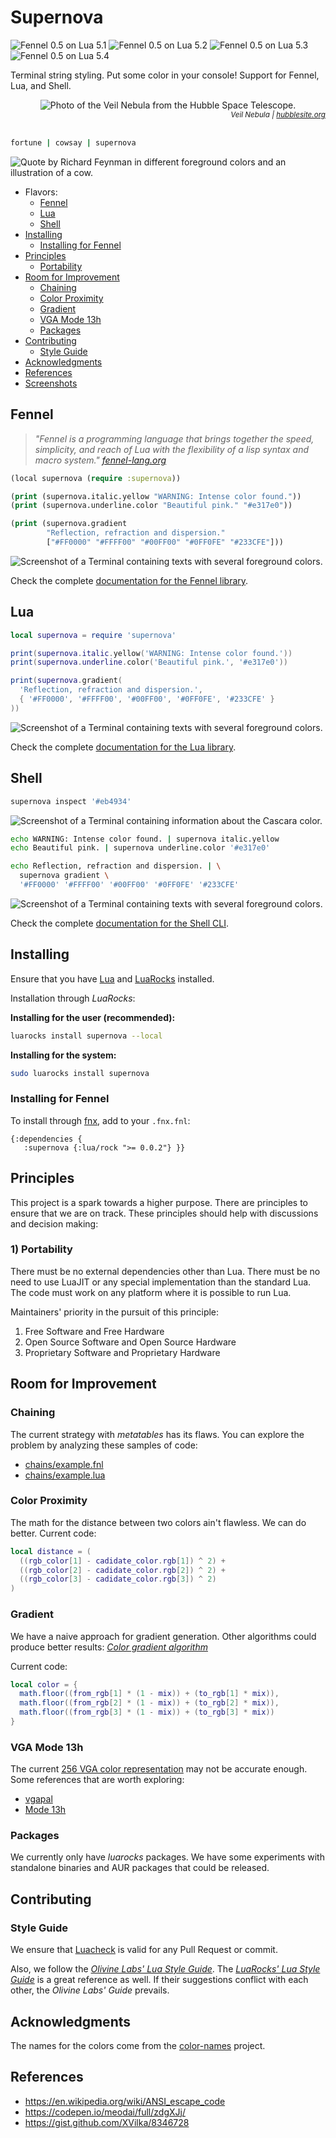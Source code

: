 # Supernova

![Fennel 0.5 on Lua 5.1](https://github.com/gbaptista/supernova/workflows/Fennel%200.5%20on%20Lua%205.1/badge.svg) ![Fennel 0.5 on Lua 5.2](https://github.com/gbaptista/supernova/workflows/Fennel%200.5%20on%20Lua%205.2/badge.svg) ![Fennel 0.5 on Lua 5.3](https://github.com/gbaptista/supernova/workflows/Fennel%200.5%20on%20Lua%205.3/badge.svg) ![Fennel 0.5 on Lua 5.4](https://github.com/gbaptista/supernova/workflows/Fennel%200.5%20on%20Lua%205.4/badge.svg)

Terminal string styling. Put some color in your console! Support for Fennel, Lua, and Shell.

<div align="center">
  <img alt="Photo of the Veil Nebula from the Hubble Space Telescope." src="https://github.com/gbaptista/supernova/blob/master/images/header.png">
</div>
<div align="right">
  <small><em>
    Veil Nebula | <a href="https://hubblesite.org/contents/media/images/2007/30/2167-Image.html">hubblesite.org</a>
  </em></small>
  <br><br>
</div>

```bash
fortune | cowsay | supernova
```

![Quote by Richard Feynman in different foreground colors and an illustration of a cow.](https://github.com/gbaptista/supernova/blob/master/images/rainbow.png)

- Flavors:
  - [Fennel](#fennel)
  - [Lua](#lua)
  - [Shell](#shell)
- [Installing](#installing)
  - [Installing for Fennel](#installing-for-fennel)
- [Principles](#principles)
  - [Portability](#1-portability)
- [Room for Improvement](#room-for-improvement)
  - [Chaining](#room-for-improvement)
  - [Color Proximity](#color-proximity)
  - [Gradient](#gradient)
  - [VGA Mode 13h](#vga-mode-13h)
  - [Packages](#packages)
- [Contributing](#contributing)
  - [Style Guide](#style-guide)
- [Acknowledgments](#acknowledgments)
- [References](#references)
- [Screenshots](#screenshots)

## Fennel

> _"Fennel is a programming language that brings together the speed, simplicity, and reach of Lua with the flexibility of a lisp syntax and macro system." [fennel-lang.org](https://fennel-lang.org)_

```clj
(local supernova (require :supernova))

(print (supernova.italic.yellow "WARNING: Intense color found."))
(print (supernova.underline.color "Beautiful pink." "#e317e0"))

(print (supernova.gradient
        "Reflection, refraction and dispersion."
        ["#FF0000" "#FFFF00" "#00FF00" "#0FF0FE" "#233CFE"]))
```

![Screenshot of a Terminal containing texts with several foreground colors.](https://github.com/gbaptista/supernova/blob/master/images/demo.png)

Check the complete [documentation for the Fennel library](https://github.com/gbaptista/supernova/blob/master/README-Fennel.md).

## Lua

```lua
local supernova = require 'supernova'

print(supernova.italic.yellow('WARNING: Intense color found.'))
print(supernova.underline.color('Beautiful pink.', '#e317e0'))

print(supernova.gradient(
  'Reflection, refraction and dispersion.',
  { '#FF0000', '#FFFF00', '#00FF00', '#0FF0FE', '#233CFE' }
))
```

![Screenshot of a Terminal containing texts with several foreground colors.](https://github.com/gbaptista/supernova/blob/master/images/demo.png)

Check the complete [documentation for the Lua library](https://github.com/gbaptista/supernova/blob/master/README-Lua.md).

## Shell

```bash
supernova inspect '#eb4934'
```

![Screenshot of a Terminal containing information about the Cascara color.](https://github.com/gbaptista/supernova/blob/master/images/inspect.png)

```bash
echo WARNING: Intense color found. | supernova italic.yellow
echo Beautiful pink. | supernova underline.color '#e317e0'

echo Reflection, refraction and dispersion. | \
  supernova gradient \
  '#FF0000' '#FFFF00' '#00FF00' '#0FF0FE' '#233CFE'
```

![Screenshot of a Terminal containing texts with several foreground colors.](https://github.com/gbaptista/supernova/blob/master/images/demo.png)

Check the complete [documentation for the Shell CLI](https://github.com/gbaptista/supernova/blob/master/README-Shell.md).

## Installing

Ensure that you have [Lua](https://www.lua.org/start.html) and [LuaRocks](https://github.com/luarocks/luarocks/wiki/Download) installed.

Installation through _LuaRocks_:

**Installing for the user (recommended):**
```bash
luarocks install supernova --local
```

**Installing for the system:**
```bash
sudo luarocks install supernova
```

### Installing for Fennel

To install through [fnx](https://github.com/gbaptista/fnx), add to your `.fnx.fnl`:
```fnl
{:dependencies {
   :supernova {:lua/rock ">= 0.0.2"} }}
```

## Principles

This project is a spark towards a higher purpose. There are principles to ensure that we are on track. These principles should help with discussions and decision making:

### 1) Portability

There must be no external dependencies other than Lua. There must be no need to use LuaJIT or any special implementation than the standard Lua. The code must work on any platform where it is possible to run Lua.

Maintainers' priority in the pursuit of this principle:

1) Free Software and Free Hardware
2) Open Source Software and Open Source Hardware
3) Proprietary Software and Proprietary Hardware

## Room for Improvement

### Chaining

The current strategy with _metatables_ has its flaws. You can explore the problem by analyzing these samples of code:

- [chains/example.fnl](https://git.sr.ht/~gbaptista/shortcodes/tree/master/chains/example.fnl)
- [chains/example.lua](https://git.sr.ht/~gbaptista/shortcodes/tree/master/chains/example.lua)

### Color Proximity

The math for the distance between two colors ain't flawless. We can do better. Current code:

```lua
local distance = (
  ((rgb_color[1] - cadidate_color.rgb[1]) ^ 2) +
  ((rgb_color[2] - cadidate_color.rgb[2]) ^ 2) +
  ((rgb_color[3] - cadidate_color.rgb[3]) ^ 2)
)
```

### Gradient

We have a naive approach for gradient generation. Other algorithms could produce better results: [_Color gradient algorithm_](https://stackoverflow.com/questions/22607043/color-gradient-algorithm)

Current code:
```lua
local color = {
  math.floor((from_rgb[1] * (1 - mix)) + (to_rgb[1] * mix)),
  math.floor((from_rgb[2] * (1 - mix)) + (to_rgb[2] * mix)),
  math.floor((from_rgb[3] * (1 - mix)) + (to_rgb[3] * mix))
}
```

### VGA Mode 13h

The current [256 VGA color representation](https://github.com/gbaptista/supernova/blob/master/supernova/core/reductor/256_vga.lua) may not be accurate enough. Some references that are worth exploring:
- [vgapal](https://github.com/canidlogic/vgapal)
- [Mode 13h](https://en.wikipedia.org/wiki/Mode_13h)

### Packages

We currently only have _luarocks_ packages. We have some experiments with standalone binaries and AUR packages that could be released.

## Contributing

### Style Guide

We ensure that [Luacheck](https://github.com/mpeterv/luacheck) is valid for any Pull Request or commit.

Also, we follow the [_Olivine Labs' Lua Style Guide_](https://github.com/Olivine-Labs/lua-style-guide). The [_LuaRocks' Lua Style Guide_](https://github.com/luarocks/lua-style-guide) is a great reference as well. If their suggestions conflict with each other, the _Olivine Labs' Guide_ prevails.

## Acknowledgments

The names for the colors come from the [color-names](https://github.com/meodai/color-names) project.


## References
- https://en.wikipedia.org/wiki/ANSI_escape_code
- https://codepen.io/meodai/full/zdgXJj/
- https://gist.github.com/XVilka/8346728
